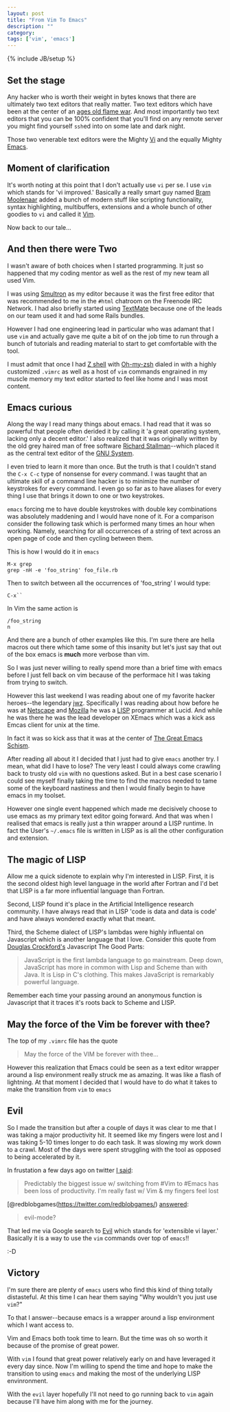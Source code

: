 ```yaml
---
layout: post
title: "From Vim To Emacs"
description: ""
category: 
tags: ['vim', 'emacs']
---
```

{% include JB/setup %}

## Set the stage

Any hacker who is worth their weight in bytes knows that there are ultimately two text editors that really matter. Two text editors which have been at the center of an [ages old flame war](http://en.wikipedia.org/wiki/Editor_war). And most importantly two text editors that you can be 100% confident that you'll find on any remote server you might find yourself `ssh`ed into on some late and dark night.

Those two venerable text editors were the Mighty [Vi](http://en.wikipedia.org/wiki/Vi) and the equally Mighty [Emacs](https://en.wikipedia.org/wiki/Emacs).

## Moment of clarification

It's worth noting at this point that I don't actually use `vi` per se. I use `vim` which stands for 'vi improved.' Basically a really smart guy named [Bram Moolenaar](http://en.wikipedia.org/wiki/Bram_Moolenaar) added a bunch of modern stuff like scripting functionality, syntax highlighting, multibuffers, extensions and a whole bunch of other goodies to `vi` and called it [Vim](http://www.vim.org/). 

Now back to our tale...

## And then there were Two

I wasn't aware of both choices when I started programming. It just so happened that my coding mentor as well as the rest of my new team all used Vim.

I was using [Smultron](http://en.wikipedia.org/wiki/Smultron) as my editor because it was the first free editor that was recommended to me in the `#html` chatroom on the Freenode IRC Network. I had also briefly started using [TextMate](http://en.wikipedia.org/wiki/TextMate) because one of the leads on our team used it and had some Rails bundles.

However I had one engineering lead in particular who was adamant that I use `vim` and actually gave me quite a bit of on the job time to run through a bunch of tutorials and reading material to start to get comfortable with the tool.
 
I must admit that once I had [Z shell](http://en.wikipedia.org/wiki/Z_shell) with [Oh-my-zsh](https://github.com/robbyrussell/oh-my-zsh) dialed in with a highly customized `.vimrc` as well as a host of `vim` commands engrained in my muscle memory my text editor started to feel like home and I was most content. 

## Emacs curious

Along the way I read many things about emacs. I had read that it was so powerful that people often derided it by calling it 'a great operating system, lacking only a decent editor.' I also realized that it was originally written by the old grey haired man of free software [Richard Stallman](http://en.wikipedia.org/wiki/Richard_Stallman)--which placed it as the central text editor of the [GNU System](http://en.wikipedia.org/wiki/GNU).

I even tried to learn it more than once. But the truth is that I couldn't stand the `C-x C-c` type of nonsense for every command. I was taught that an ultimate skill of a command line hacker is to minimize the number of keystrokes for every command. I even go so far as to have aliases for every thing I use that brings it down to one or two keystrokes. 

`emacs` forcing me to have double keystrokes with double key combinations was absolutely maddening and I would have none of it. For a comparison consider the following task which is performed many times an hour when working. Namely, searching for all occurrences of a string of text across an open page of code and then cycling between them.

This is how I would do it in `emacs`

    M-x grep
    grep -nH -e 'foo_string' foo_file.rb

Then to switch between all the occurrences of 'foo_string' I would type:

    C-x``

In Vim the same action is

    /foo_string
    n
    
And there are a bunch of other examples like this. I'm sure there are hella macros out there which tame some of this insanity but let's just say that out of the box emacs is **much** more verbose than vim.

So I was just never willing to really spend more than a brief time with emacs before I just fell back on vim because of the performace hit I was taking from trying to switch.

However this last weekend I was reading about one of my favorite hacker heroes--the legendary [jwz](http://www.jwz.org/). Specifically I was reading about how before he was at [Netscape](http://en.wikipedia.org/wiki/Netscape) and [Mozilla](http://en.wikipedia.org/wiki/Mozilla) he was a [LISP](http://goo.gl/c0R5a) programmer at Lucid. And while he was there he was the lead developer on XEmacs which was a kick ass Emcas client for unix at the time. 

In fact it was so kick ass that it was at the center of [The Great Emacs Schism](http://www.jwz.org/doc/lemacs.html).

After reading all about it I decided that I just had to give `emacs` another try. I mean, what did I have to lose? The very least I could always come crawling back to trusty old `vim` with no questions asked. But in a best case scenario I could see myself finally taking the time to find the macros needed to tame some of the keyboard nastiness and then I would finally begin to have emacs in my toolset.

However one single event happened which made me decisively choose to use emacs as my primary text editor going forward. And that was when I realised that emacs is really just a thin wrapper around a LISP runtime. In fact the User's `~/.emacs` file is written in LISP as is all the other configuration and extension.

## The magic of LISP

Allow me a quick sidenote to explain why I'm interested in LISP. First, it is the second oldest high level language in the world after Fortran and I'd bet that LISP is a far more influential language than Fortran. 

Second, LISP found it's place in the Artificial Intelligence research community. I have always read that in LISP 'code is data and data is code' and have always wondered exactly what that meant.

Third, the Scheme dialect of LISP's lambdas were highly influental on Javascript which is another language that I love. Consider this quote from [Douglas Crockford's](http://en.wikipedia.org/wiki/Douglas_Crockford) Javascript The Good Parts:

> JavaScript is the first lambda language to go mainstream. Deep down, JavaScript has more in common with Lisp and Scheme than with Java. It is Lisp in C's clothing. This makes JavaScript is remarkably powerful language.

Remember each time your passing around an anonymous function is Javascript that it traces it's roots back to Scheme and LISP.

## May the force of the Vim be forever with thee?
 
The top of my `.vimrc` file has the quote

> May the force of the VIM be forever with thee...

However this realization that Emacs could be seen as a text editor wrapper around a lisp environment really struck me as amazing. It was like a flash of lightning. At that moment I decided that I would have to do what it takes to make the transition from `vim` to `emacs`

## Evil

So I made the transition but after a couple of days it was clear to me that I was taking a major productivity hit. It seemed like my fingers were lost and I was taking 5-10 times longer to do each task. It was slowing my work down to a crawl. Most of the days were spent struggling with the tool as opposed to being accelerated by it.

In frustation a few days ago on twitter [I said](https://twitter.com/cgcardona/status/351739836564111360):

> Predictably the biggest issue w/ switching from #Vim to #Emacs has been loss of productivity. I'm really fast w/ Vim & my fingers feel lost

[@redblobgames(https://twitter.com/redblobgames/) [answered](https://twitter.com/redblobgames/status/351924335985963008):

> evil-mode?

That led me via Google search to [Evil](http://www.emacswiki.org/emacs/Evil) which stands for 'extensible vi layer.' Basically it is a way to use the `vim` commands over top of `emacs`!!

:-D

## Victory

I'm sure there are plenty of `emacs` users who find this kind of thing totally distasteful. At this time I can hear them saying "Why wouldn't you just use `vim`?" 

To that I answer--because emacs is a wrapper around a lisp environment which I want access to. 

Vim and Emacs both took time to learn. But the time was oh so worth it because of the promise of great power. 

With `vim` I found that great power relatively early on and have leveraged it every day since. Now I'm willing to spend the time and hope to make the transition to using `emacs` and making the most of the underlying LISP envinronment.

With the `evil` layer hopefully I'll not need to go running back to `vim` again because I'll have him along with me for the journey.